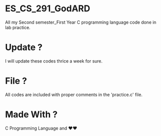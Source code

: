 # ES_CS_291_GodARD
All my Second semester_First Year C programming language code done in lab practice.

# Update ?
I will update these codes thrice a week for sure.

# File ?
All codes are included with proper comments in the 'practice.c' file.

# Made With ?
C Programming Language and ❤️❤️

